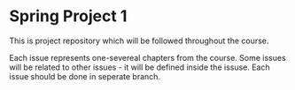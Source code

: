 # Spring Project 1
This is project repository which will be followed throughout the course.

Each issue represents one-severeal chapters from the course. Some issues will be related to other issues - it will be defined inside the issuse.
Each issue should be done in seperate branch. 
